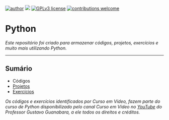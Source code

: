 [![author](https://img.shields.io/badge/author-rafael.jstefanski-red.svg)](https://www.linkedin.com/in/rafaelstefanski/)
[![](https://img.shields.io/badge/python-3.9+-blue.svg)](https://www.python.org/downloads/release/python-390/)
[![GPLv3 license](https://img.shields.io/badge/License-GPLv3-blue.svg)](http://perso.crans.org/besson/LICENSE.html) 
[![contributions welcome](https://img.shields.io/badge/contributions-welcome-brightgreen.svg?style=flat)](https://github.com/jstefanski/Python/issues)

<h1> Python </h1>

*Este repositório foi criado para armazenar códigos, projetos, exercícios e muito mais utilizando Python.*

--------------------------------------------------
<h2>Sumário</h2>

<!-- toc -->
  * Códigos
  * [Projetos](https://github.com/jstefanski/Python/tree/main/Projetos)
  * [Exercícios](https://github.com/jstefanski/Python/tree/main/Exerc%C3%ADcios)

*Os códigos e exercícios identificados por Curso em Vídeo, fazem parte do curso de Python disponibilizado pelo canal Curso em Vídeo no [YouTube](https://www.youtube.com/user/cursosemvideo) do Professor Gustavo Guanabara, a ele todos os direitos e créditos.*
